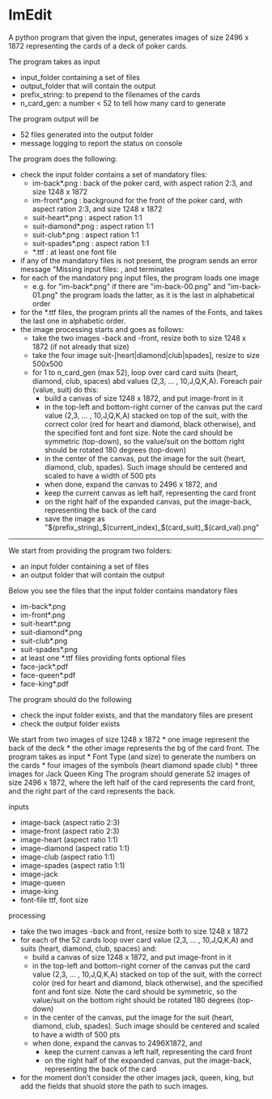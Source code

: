 # ImEdit

A python program that given the input, generates images of size 2496 x 1872 representing the cards of a deck of poker cards. 

The program takes as input 
- input_folder containing a set of files
- output_folder that will contain the output
- prefix_string: to prepend to the filenames of the cards
- n_card_gen: a number < 52 to tell how many card to generate

The program output will be
- 52 files generated into the output folder
- message logging to report the status on console

The program does the following: 
- check the input folder contains a set of mandatory files:
    - im-back*.png : back of the poker card, with aspect ration 2:3, and size 1248 x 1872 
    - im-front*.png : background for the front of the poker card, with aspect ration 2:3, and size 1248 x 1872
    - suit-heart*.png : aspect ration 1:1
    - suit-diamond*.png : aspect ration 1:1
    - suit-club*.png : aspect ration 1:1
    - suit-spades*.png : aspect ration 1:1
    - *.ttf : at least one font file
- if any of the mandatory files is not present, the program sends an error message "Missing input files: <list-of-missing-files>, and terminates
- for each of the mandatory png input files, the program loads one image
    - e.g. for "im-back*.png" if there are "im-back-00.png" and "im-back-01.png" the program loads the latter, as it is the last in alphabetical order
- for the *.ttf files, the program prints all the names of the Fonts, and takes the last one in alphabetic order.
- the image processing starts and goes as follows:
    - take the two images -back and -front, resize both to size 1248 x 1872 (if not already that size)
    - take the four image suit-[heart|diamond|club|spades], resize to size 500x500
    - for 1 to n_card_gen (max 52), loop over card card suits (heart, diamond, club, spaces) abd values (2,3, … , 10,J,Q,K,A). Foreach pair (value, suit) do this:
        - build a canvas of size 1248 x 1872, and put image-front in it
        - in the top-left and bottom-right corner of the canvas put the card value (2,3, … , 10,J,Q,K,A) stacked on top of the suit, with the correct color (red for heart and diamond, black otherwise), and the specified font  and font size. Note the card should be symmetric (top-down), so the value/suit on the bottom right should be rotated 180 degrees (top-down) 
        - in the center of the canvas, put the image for the suit (heart, diamond, club, spades). Such image should be centered and scaled to have a width of 500 pts
        - when done, expand the canvas to 2496 x 1872, and 
        - keep the current canvas as left half, representing the card front
        - on the right half of the expanded canvas, put the image-back, representing the back of the card
        - save the image as "$(prefix_string)_$(current_index)_$(card_suit)_$(card_val).png"



----



We start from providing the program two folders: 
- an input folder containing a set of files
- an output folder that will contain the output

Below you see the files that the input folder contains
mandatory files
- im-back*.png 
- im-front*.png
- suit-heart*.png
- suit-diamond*.png
- suit-club*.png
- suit-spades*.png
- at least one *.ttf files providing fonts
optional files
- face-jack*.pdf
- face-queen*.pdf
- face-king*.pdf

The program should do the following
- check the input folder exists, and that the mandatory files are present
- check the output folder exists



We start from two images of size ‪1248 x 1872‬ * one image represent the back of the deck * the other image represents the bg of the card front. The program takes as input * Font Type (and size) to generate the numbers on the cards * four images of the symbols (heart diamond spade club) * three images for Jack Queen King
The program should generate 52 images of size 2496 x 1872‬, where the left half of the card represents the card front, and the right part of the card represents the back.

inputs
* image-back (aspect ratio 2:3)
* image-front (aspect ratio 2:3)
* image-heart (aspect ratio 1:1)
* image-diamond (aspect ratio 1:1)
* image-club (aspect ratio 1:1)
* image-spades (aspect ratio 1:1)
* image-jack
* image-queen
* image-king
* font-file ttf, font size

processing
* take the two images -back and front, resize both to size ‪1248 x 1872‬
* for each of the 52 cards loop over card value (2,3, … , 10,J,Q,K,A) and suits (heart, diamond, club, spaces) and:
   * build a canvas of size 1248 x 1872‬, and put image-front in it
   * in the top-left and bottom-right corner of the canvas put the card value (2,3, … , 10,J,Q,K,A) stacked on top of the suit, with the correct color (red for heart and diamond, black otherwise), and the specified font  and font size. Note the card should be symmetric, so the value/suit on the bottom right should be rotated 180 degrees (top-down)
   * in the center of the canvas, put the image for the suit (heart, diamond, club, spades). Such image should be centered and scaled to have a width of 500 pts
   * when done, expand the canvas to 2496X1872, and 
      * keep the current canvas a left half, representing the card front
      * on the right half of the expanded canvas, put the image-back, representing the back of the card
* for the moment don’t consider the other images jack, queen, king, but add the fields that shuold store the path to such images.
